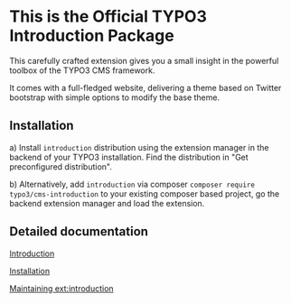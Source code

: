 This is the Official TYPO3 Introduction Package
===============================================

This carefully crafted extension gives you a small insight in the powerful
toolbox of the TYPO3 CMS framework.

It comes with a full-fledged website, delivering a theme based on Twitter
bootstrap with simple options to modify the base theme.

Installation
------------

a) Install `introduction` distribution using the extension manager in the
backend of your TYPO3 installation. Find the distribution in "Get preconfigured distribution".

b) Alternatively, add `introduction` via composer `composer require typo3/cms-introduction`
to your existing composer based project, go the backend extension manager and
load the extension.

Detailed documentation
----------------------

[Introduction](Documentation/Introduction.rst)

[Installation](Documentation/Installation.rst)

[Maintaining ext:introduction](Documentation/Maintenance.rst)
